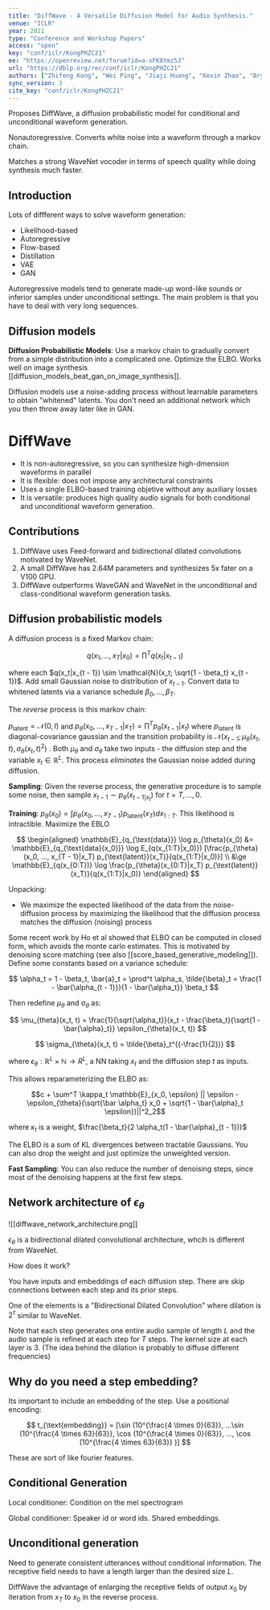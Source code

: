 ```yaml
---
title: "DiffWave - A Versatile Diffusion Model for Audio Synthesis."
venue: "ICLR"
year: 2021
type: "Conference and Workshop Papers"
access: "open"
key: "conf/iclr/KongPHZC21"
ee: "https://openreview.net/forum?id=a-xFK8Ymz5J"
url: "https://dblp.org/rec/conf/iclr/KongPHZC21"
authors: ["Zhifeng Kong", "Wei Ping", "Jiaji Huang", "Kexin Zhao", "Bryan Catanzaro"]
sync_version: 3
cite_key: "conf/iclr/KongPHZC21"
---
```


Proposes DiffWave, a diffusion probabilistic model for conditional and unconditional waveform generation.

Nonautoregressive. Converts white noise into a waveform through a markov chain.

Matches a strong WaveNet vocoder in terms of speech quality while doing synthesis much faster.

## Introduction

Lots of diffferent ways to solve waveform generation:
 - Likelihood-based
 - Autoregressive
 - Flow-based
 - Distillation
 - VAE
 - GAN

Autoregressive models tend to generate made-up word-like sounds or inferior samples under unconditional settings. The main problem is that you have to deal with very long sequences.

## Diffusion models

**Diffusion Probabilistic Models**: Use a markov chain to gradually convert from a simple distribution into a complicated one. Optimize the ELBO. Works well on image synthesis [[diffusion_models_beat_gan_on_image_synthesis]].

Diffusion models use a noise-adding process without learnable parameters to obtain "whitened" latents. You don't need an additional network which you then throw away later like in GAN.

# DiffWave

 - It is non-autoregressive, so you can synthesize high-dmension waveforms in parallel
 - It is lfexible: does not impose any architectural constraints
 - Uses a single ELBO-based training objetive without any auxiliary losses
 - It is versatile: produces high quality audio signals for both conditional and unconditional waveform generation.

## Contributions

1. DiffWave uses Feed-forward and bidirectional dilated convolutions motivated by WaveNet.
2. A small DiffWave has 2.64M parameters and synthesizes 5x fater on a V100 GPU.
3. DiffWave outperforms WaveGAN and WaveNet in the unconditional and class-conditional waveform generation tasks.


## Diffusion probabilistic models

A diffusion process is a fixed Markov chain:

$$
q(x_1, ..., x_T|x_0) = \prod^T q(x_t|x_{t - 1})
$$

where each $q(x_t|x_{t - 1}) \sim \mathcal{N}(x_t; \sqrt{1 - \beta_t} x_{t - 1})$. Add small Gaussian noise to distribution of $x_{t - 1}$. Convert data to whitened latents via a variance schedule $\beta_0, ..., \beta_T$.

The *reverse* process is this markov chain:

$p_{\text{latent}} = \mathcal{N}(0, I)$ and $p_{\theta}(x_0, ..., x_{T - 1}|x_T) = \prod^T p_{\theta}(x_{t - 1}|x_t)$ where $p_{\text{latent}}$ is diagonal-covariance gaussian and the transition probability is $\mathcal{N}(x_{t - 1}; \mu_{\theta}(x_t, t), \sigma_{\theta}(x_t, t)^2)$ . Both $\mu_{\theta}$ and $\sigma_{\theta}$ take two inputs - the diffusion step and the variable $x_t \in \mathbb{R}^L$. This process *eliminates* the Gaussian noise added during diffusion.

**Sampling**: Given the reverse process, the generative procedure is to sample some noise, then sample $x_{t - 1} \sim p_{\theta}(x_{t - 1|x_t})$ for $t = T, ..., 0$.

**Training**: $p_{\theta}(x_0) = \int p_{\theta}(x_0, ..., x_{T - 1}) p_{\text{latent}}(x_T) d x_{1:T}$. This likelihood is intractible. Maximize the EBLO

$$
\begin{aligned}
\mathbb{E}_{q_{\text{data}}} \log p_{\theta}(x_0) &= \mathbb{E}_{q_{\text{data}(x_0)}} \log E_{q(x_{1:T}|x_0)}) [\frac{p_{\theta} (x_0, ..., x_{T - 1}|x_T) p_{\text{latent}}(x_T)}{q(x_{1:T}|x_0)}] \\
&\ge \mathbb{E}_{q(x_{0:T})} \log \frac{p_{\theta}(x_{0:T}|x_T) p_{\text{latent}}(x_T)}{q(x_{1:T}|x_0)}
\end{aligned}
$$

Unpacking:
 - We maximize the expected likelihood of the data from the noise-diffusion process by maximizing the likelihood that the diffusion process matches the diffusion (noising) process

Some recent work by Ho et al showed that ELBO can be computed in closed form, which avoids the monte carlo estimates. This is motivated by denoising score matching (see also [[score_based_generative_modeling]]). Define some constants based on a variance schedule:

$$
\alpha_t = 1 - \beta_t, \bar{a}_t = \prod^t \alpha_s, \tilde{\beta}_t = \frac{1 - \bar{\alpha_{t - 1}}}{1 - \bar{\alpha_t}} \beta_t
$$

Then redefine $\mu_{\theta}$ and $\sigma_{\theta}$ as:

$$
\mu_{theta}(x_t, t) = \frac{1}{\sqrt{\alpha_t}}(x_t - \frac{\beta_t}{\sqrt{1 - \bar{\alpha}_t}} \epsilon_{\theta}(x_t, t))
$$

$$
\sigma_{\theta}(x_t, t) = \tilde{\beta}_t^{(-\frac{1}{2})}
$$

where $\epsilon_{\theta} : \mathbb{R}^L \times \mathbb{N} \to R^{L}$, a NN taking $x_t$ and the diffusion step $t$ as inputs.


This allows reparameterizing the ELBO as:

$$c + \sum^T \kappa_t \mathbb{E}_{x_0, \epsilon} || \epsilon - \epsilon_{\theta}(\sqrt{\bar \alpha_t} x_0 + \sqrt{1 - \bar{\alpha}_t \epsilon})||^2_2$$

where $\kappa_t$ is a weight, $\frac{\beta_t}{2 \alpha_t(1 - \bar{\alpha}_{t - 1})}$

The ELBO is a sum of KL divergences between tractable Gaussians. You can also drop the weight and just optimize the unweighted version.

**Fast Sampling**: You can also reduce the number of denoising steps, since most of the denoising happens at the first few steps.

## Network architecture of $\epsilon_{\theta}$

![[diffwave_network_architecture.png]]

$\epsilon_{\theta}$ is a bidirectional dilated convolutional architecture, whcih is different from WaveNet.

How does it work?

You have inputs and embeddings of each diffusion step. There are skip connections between each step and its prior steps.

One of the elements is a "Bidirectional Dilated Convolution" where dilation is $2^{\tau}$ similar to WaveNet.

Note that each step generates one entire audio sample of length $L$ and the audio sample is refined at each step for $T$ steps. The kernel size at each layer is 3. (The idea behind the dilation is probably to diffuse different frequencies)

## Why do you need a step embedding?

Its important to include an embedding of the step. Use a positional encoding:

$$
t_{\text{embedding}} = [\sin (10^{\frac{4 \times 0}{63}}, ...\sin (10^{\frac{4 \times 63}{63}}, \cos (10^{\frac{4 \times 0}{63}}, ..., \cos (10^{\frac{4 \times 63}{63}} )]
$$

These are sort of like fourier features.


## Conditional Generation

Local conditioner: Condition on the mel spectrogram

Global conditioner: Speaker id or word ids. Shared embeddings.

## Unconditional generation

Need to generate consistent utterances without conditional information. The receptive field needs to have a length larger than the desired size $L$.

DiffWave the advantage of enlarging the receptive fields of output $x_0$ by iteration from $x_T$ to $x_0$ in the reverse process.





